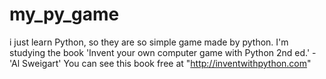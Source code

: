 # my_py_game
i just learn Python, so they are so simple game made by python.
I'm studying the book 'Invent your own computer game with Python 2nd ed.' - 'Al Sweigart'
You can see this book free at "http://inventwithpython.com" 
